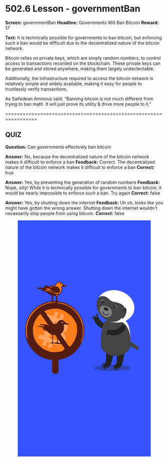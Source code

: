 # 502.6 Lesson - governmentBan

**Screen:** governmentBan
**Headline:** Governments Will Ban Bitcoin
**Reward:** 17

**Text:** It is technically possible for governments to ban bitcoin, but enforcing such a ban would be difficult due to the decentralized nature of the bitcoin network.

Bitcoin relies on private keys, which are simply random numbers, to control access to transactions recorded on the blockchain. These private keys can be generated and stored anywhere, making them largely undectectable.

Additionally, the infrastructure required to access the bitcoin network is relatively simple and widely available, making it easy for people to trustlessly verify transactions.

As Saifedean Ammous said, &quot;Banning bitcoin is not much different from trying to ban math. It will just prove its utility &amp; drive more people to it.&quot;


=================================================================

## QUIZ

**Question:** Can governments effectively ban bitcoin

**Answer:** No, because the decentralized nature of the bitcoin network makes it difficult to enforce a ban
**Feedback:** Correct. The decentralized nature of the bitcoin network makes it difficult to enforce a ban
**Correct:** true

**Answer:** Yes, by preventing the generation of random numbers
**Feedback:** Nope, silly! While it is technically possible for governments to ban bitcoin, it would be nearly impossible to enforce such a ban. Try again
**Correct:** false

**Answer:** Yes, by shutting down the internet
**Feedback:** Uh oh, looks like you might have gotten the wrong answer. Shutting down the internet wouldn&#x27;t necessarily stop people from using bitcoin.
**Correct:** false


<figure><img src="../.gitbook/assets/502-06.png" alt=""><figcaption></figcaption></figure>

